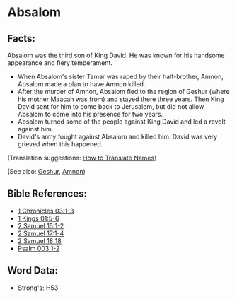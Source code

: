 # Absalom #

## Facts: ##

Absalom was the third son of King David. He was known for his handsome appearance and fiery temperament.

* When Absalom's sister Tamar was raped by their half-brother, Amnon, Absalom made a plan to have Amnon killed.
* After the murder of Amnon, Absalom fled to the region of Geshur (where his mother Maacah was from) and stayed there three years. Then King David sent for him to come back to Jerusalem, but did not allow Absalom to come into his presence for two years.
* Absalom turned some of the people against King David and led a revolt against him.
* David's army fought against Absalom and killed him. David was very grieved when this happened.

(Translation suggestions: [How to Translate Names](rc://en/ta/man/translate/translate-names))

(See also: [Geshur](../names/geshur.md), [Amnon](../names/amnon.md))

## Bible References: ##

* [1 Chronicles 03:1-3](rc://en/tn/help/1ch/03/01)
* [1 Kings 01:5-6](rc://en/tn/help/1ki/01/05)
* [2 Samuel 15:1-2](rc://en/tn/help/2sa/15/01)
* [2 Samuel 17:1-4](rc://en/tn/help/2sa/17/01)
* [2 Samuel 18:18](rc://en/tn/help/2sa/18/18)
* [Psalm 003:1-2](rc://en/tn/help/psa/003/001)

## Word Data: ##

* Strong's: H53

